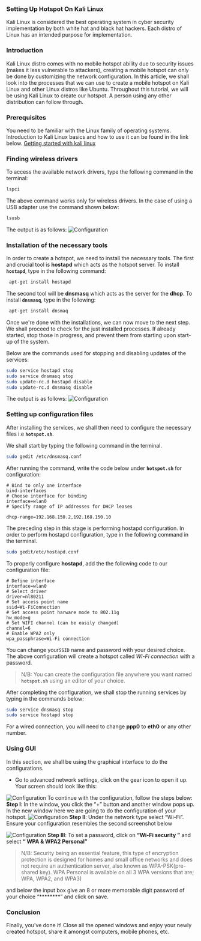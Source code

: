 ﻿###  Setting Up Hotspot On Kali Linux

Kali Linux is considered the best operating system in cyber security implementation by both white hat and black hat hackers.
Each distro of Linux has an intended purpose for implementation.

### Introduction

Kali Linux distro comes with no mobile hotspot ability due to security issues (makes it less vulnerable to attackers), creating a mobile hotspot can only be done by customizing the network configuration.
In this article, we shall look into the processes that we can use to create a mobile  hotspot on Kali Linux and other Linux distros like Ubuntu. Throughout this tutorial, we will be using Kali Linux to create our hotspot. A person using any other distribution can follow through.

### Prerequisites

You need to be familiar with the Linux family of operating systems.
Introduction to Kali Linux basics and how to use it can be found in the link below.
[Getting started with kali linux](/engineering-education/getting-started-with-kali-linux/)

### Finding wireless drivers

To access the available network drivers, type the following command in the terminal: 
```bash
lspci
```
The above command works only for wireless drivers.
In the case of using a USB adapter use the command shown below:
 ```bash
 lsusb
 ```
 The output is as follows:
 ![Configuration](/engineering-education/setting-up-hotspot-on-kali-linux/Screenshot2.png)
### Installation of the necessary tools
In order to create a hotspot, we need to install the necessary tools. The first and crucial tool is **hostapd** which acts as the hotspot server.
To install **`hostapd`**, type in the following command:

```bash
 apt-get install hostapd
 ```
The second tool will be **dnsmasq** which acts as the server for the **dhcp**.
 To install **`dnsmasq`**, type in the following:
 
```bash
 apt-get install dnsmaq
 ```
Once we're done with the installations, we can now move to the next step.
We shall proceed to check for the just installed processes. If already started, stop those in progress, and prevent them from starting upon start-up of the system.

Below are the commands used for stopping and disabling updates of the services:

```bash
sudo service hostapd stop
sudo service dnsmasq stop
sudo update-rc.d hostapd disable
sudo update-rc.d dnsmasq disable
```
The output is as follows:
![Configuration](/engineering-education/setting-up-hotspot-on-kali-linux/Screenshot4.png)

 ###  Setting up configuration files
After installing the services, we shall then need to configure the necessary files i.e **`hotspot.sh`**.

We shall start by typing the following command in the terminal.
```bash
sudo gedit /etc/dnsmasq.conf
```
After running the command, write the code below under **`hotspot.sh`** for configuration:
```
# Bind to only one interface
bind-interfaces
# Choose interface for binding
interface=wlan0
# Specify range of IP addresses for DHCP leases

dhcp-range=192.168.150.2,192.168.150.10
```
The preceding step in this stage is performing hostapd configuration. 
In order to perform hostapd configuration, type in the following command in the terminal.
```bash
sudo gedit/etc/hostapd.conf
```
To properly configure **hostapd**, add the the following code to our configuration file:
```
# Define interface
interface=wlan0
# Select driver
driver=nl80211
# Set access point name
ssid=Wi-FiConnection
# Set access point harware mode to 802.11g
hw_mode=g
# Set WIFI channel (can be easily changed)
channel=6
# Enable WPA2 only 
wpa_passphrase=Wi-Fi connection
```
You can change  your`SSID` name and password with your desired choice. The above configuration will create a hotspot called *Wi-Fi connection* with  a password.
>N/B:  You can create the configuration file anywhere you want  named  **`hotspot.sh`** using an editor of your choice.

After completing the configuration, we shall stop the running services by  typing in the commands below:
```bash
sudo service dnsmasq stop
sudo service hostapd stop
```
For a wired connection, you will need to change **ppp0** to **eth0** or any other number.

### Using GUI

In this section, we shall be using the graphical interface to do the configurations.
- Go to advanced network settings, click on the gear icon to open it up. Your screen should look like this: 

![Configuration](/engineering-education/setting-up-hotspot-on-kali-linux/Screenshot8.png)
To continue with the configuration, follow the steps below:
**Step I**: In the window, you click the “+”  button and another window pops up.
In the new window here we are going to do the configuration of your hotspot.
![Configuration](/engineering-education/setting-up-hotspot-on-kali-linux/Screenshot11.png)
**Step II**: Under the network type select “Wi-Fi”.
Ensure your configuration resembles the second screenshot  below

![Configuration](/engineering-education/setting-up-hotspot-on-kali-linux/Screenshot10.png) 
**Step III**: To set a password, click on **“Wi-Fi security ”** and select **“ WPA & WPA2 Personal”**
>N/B: Security being an essential  feature, this type of encryption protection is designed for homes and small office networks and does not require an authentication server, also  known as WPA-PSK(pre-shared key). WPA Personal is available on all 3 WPA versions that are; WPA, WPA2, and WPA3) 

and below the input box give an 8 or more memorable digit password of your choice “********” and click on save.

### Conclusion

Finally, you've done it! Close all the opened windows and enjoy your newly created hotspot, share it amongst computers, mobile phones, etc.
